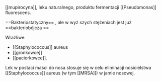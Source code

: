[[mupirocyna]], leku naturalnego, produktu fermentacji [[Pseudomonas]] fluorescens. 

==Bakteriostatyczny== , ale w wyż szych stężeniach jest już ==bakteriobójcza ==

Wrażliwe:
- [[Staphylococcus]] aureus 
- [[gronkowce]]
- [[paciorkowce]].

Lek w postaci maści do nosa stosuje się w celu eliminacji nosicielstwa [[Staphylococcus]] aureus (w tym [[MRSA]]) w jamie nosowej.